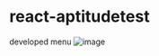 # react-aptitudetest

developed menu
![image](https://user-images.githubusercontent.com/61758357/162921701-ec2334ba-290f-4e55-ac11-6f87f0ddc20f.png)

